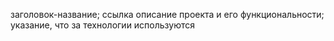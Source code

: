 заголовок-название;
ссылка
описание проекта и его функциональности;
указание, что за технологии используются